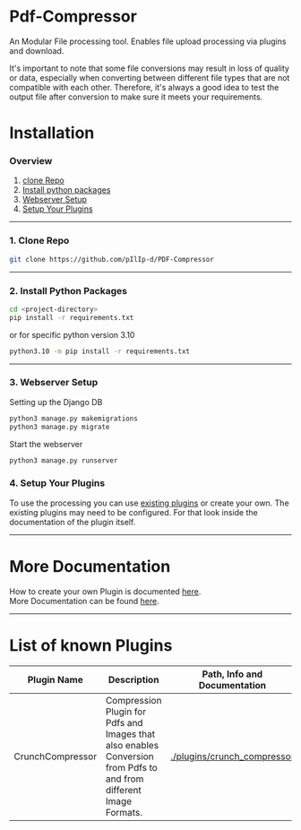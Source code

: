 # Pdf-Compressor
An Modular File processing tool. Enables file upload processing via plugins and download.

It's important to note that some file conversions may result in loss of quality or data, especially when converting between different file types that are not compatible with each other. Therefore, it's always a good idea to test the output file after conversion to make sure it meets your requirements.

# Installation

### Overview
1. [clone Repo](#1-clone-repo)
2. [Install python packages](#2-install-python-packages)
3. [Webserver Setup](#3-webserver-setup)
4. [Setup Your Plugins](#4-Setup-Your-Plugins)

----
### 1. Clone Repo
```bash
git clone https://github.com/pIlIp-d/PDF-Compressor
```

----
### 2. Install Python Packages
```bash
cd <project-directory>
pip install -r requirements.txt
```
or for specific python version 3.10
```bash
python3.10 -m pip install -r requirements.txt
```

----

### 3. Webserver Setup
Setting up the Django DB
```bash
python3 manage.py makemigrations
python3 manage.py migrate
```

Start the webserver
```bash
python3 manage.py runserver
```

### 4. Setup Your Plugins

To use the processing you can use [existing plugins](#List-of-known-Plugins) or create your own.
The existing plugins may need to be configured. For that look inside the documentation of the plugin itself.

----
# More Documentation

How to create your own Plugin is documented [here](documentation/Plugin.md).  
More Documentation can be found [here](documentation/README.md).  


----

# List of known Plugins

| Plugin Name      | Description                                                                                                        | Path, Info and Documentation                              | Credits                                   |
|------------------|--------------------------------------------------------------------------------------------------------------------|-----------------------------------------------------------|-------------------------------------------|
| CrunchCompressor | Compression Plugin for Pdfs and Images that also enables Conversion from Pdfs to and from different Image Formats. | [./plugins/crunch_compressor](plugins/crunch_compressor/) | [Philip Dell](https://github.com/pIlIp-d) |

